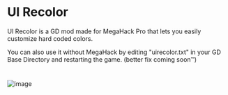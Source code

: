 # UI Recolor

UI Recolor is a GD mod made for MegaHack Pro that lets you easily customize hard coded colors.

You can also use it without MegaHack by editing "uirecolor.txt" in your GD Base Directory and restarting the game. (better fix coming soon™)

#

![image](https://user-images.githubusercontent.com/75569094/181778945-7daa2292-aeb2-4715-bc72-0d82577fa9f9.png)
